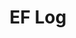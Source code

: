 ---
layout: page_archive_log
title: "EF Log"
category: log
description: A location-specific personal log.
permalink: /log/archive/europe
region: Europe
loading_animation: true
sitemap:
  priority: 0.9
---